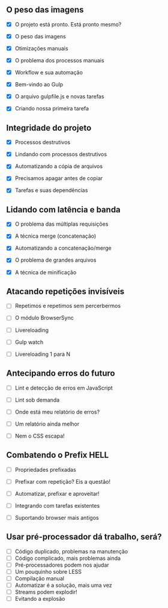 ## O peso das imagens

- [x] O projeto está pronto. Está pronto mesmo?
- [x] O peso das imagens
- [x] Otimizações manuais
- [x] O problema dos processos manuais
- [x] Workflow e sua automação
- [x] Bem-vindo ao Gulp
- [x] O arquivo gulpfile.js e novas tarefas
- [x] Criando nossa primeira tarefa


## Integridade do projeto

- [x] Processos destrutivos
- [x] Lindando com processos destrutivos
- [x] Automatizando a cópia de arquivos
- [x] Precisamos apagar antes de copiar
- [x] Tarefas e suas dependências


## Lidando com latência e banda

- [x] O problema das múltiplas requisições
- [x] A técnica merge (concatenação)
- [x] Automatizando a concatenação/merge
- [x] O problema de grandes arquivos
- [x] A técnica de minificação


## Atacando repetições invisíveis

- [ ] Repetimos e repetimos sem percerbermos
- [ ] O módulo BrowserSync
- [ ] Livereloading
- [ ] Gulp watch
- [ ] Livereloading 1 para N


## Antecipando erros do futuro

- [ ] Lint e detecção de erros em JavaScript
- [ ] Lint sob demanda
- [ ] Onde está meu relatório de erros?
- [ ] Um relatório ainda melhor
- [ ] Nem o CSS escapa!


## Combatendo o Prefix HELL

- [ ] Propriedades prefixadas
- [ ] Prefixar com repetição? Eis a questão!
- [ ] Automatizar, prefixar e aproveitar!
- [ ] Integrando com tarefas existentes
- [ ] Suportando browser mais antigos


## Usar pré-processador dá trabalho, será?

- [ ] Código duplicado, problemas na manutenção
- [ ] Código complicado, mais problemas ainda
- [ ] Pré-processadores podem nos ajudar
- [ ] Um pouquinho sobre LESS
- [ ] Compilação manual
- [ ] Automatizar é a solução, mais uma vez
- [ ] Streams podem explodir!
- [ ] Evitando a explosão